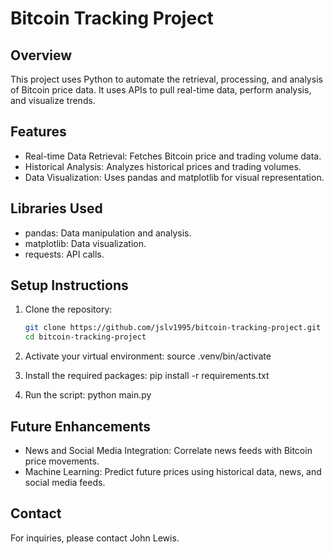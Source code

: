 # Bitcoin Tracking Project

## Overview
This project uses Python to automate the retrieval, processing, and analysis of Bitcoin price data. It uses APIs to pull real-time data, perform analysis, and visualize trends. 

## Features
- Real-time Data Retrieval: Fetches Bitcoin price and trading volume data.
- Historical Analysis: Analyzes historical prices and trading volumes.
- Data Visualization: Uses pandas and matplotlib for visual representation.

## Libraries Used
- pandas: Data manipulation and analysis.
- matplotlib: Data visualization.
- requests: API calls.

## Setup Instructions
1. Clone the repository:
    ```bash
    git clone https://github.com/jslv1995/bitcoin-tracking-project.git
    cd bitcoin-tracking-project

2. Activate your virtual environment:
    source .venv/bin/activate

3. Install the required packages:
    pip install -r requirements.txt

4. Run the script:
    python main.py

## Future Enhancements
- News and Social Media Integration: Correlate news feeds with Bitcoin price movements.
- Machine Learning: Predict future prices using historical data, news, and social media feeds.

## Contact
For inquiries, please contact John Lewis.
